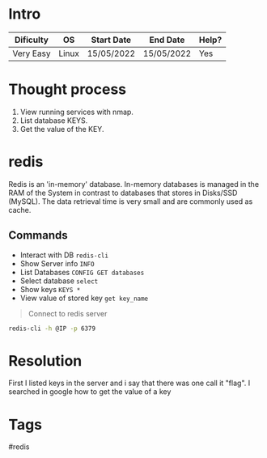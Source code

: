 # Intro
| Dificulty | OS | Start Date | End Date | Help? |
|---|---|---|---|---|
| Very Easy | Linux | 15/05/2022 | 15/05/2022 | Yes |


# Thought process
1. View running services with nmap.
2. List database KEYS.
3. Get the value of the KEY.


# redis
Redis is an 'in-memory' database. In-memory databases is managed in the RAM of the System in contrast to databases that stores in Disks/SSD (MySQL). 
The data retrieval time is very small and are commonly used as cache.

## Commands
- Interact with DB `redis-cli`
- Show Server info `INFO`
- List Databases `CONFIG GET databases`
- Select database `select`
- Show keys `KEYS *`
- View value of stored key `get key_name`

> Connect to redis server
```bash
redis-cli -h @IP -p 6379
```


# Resolution
First I listed keys in the server and i say that there was one call it "flag".
I searched in google how to get the value of a key

# Tags
#redis
